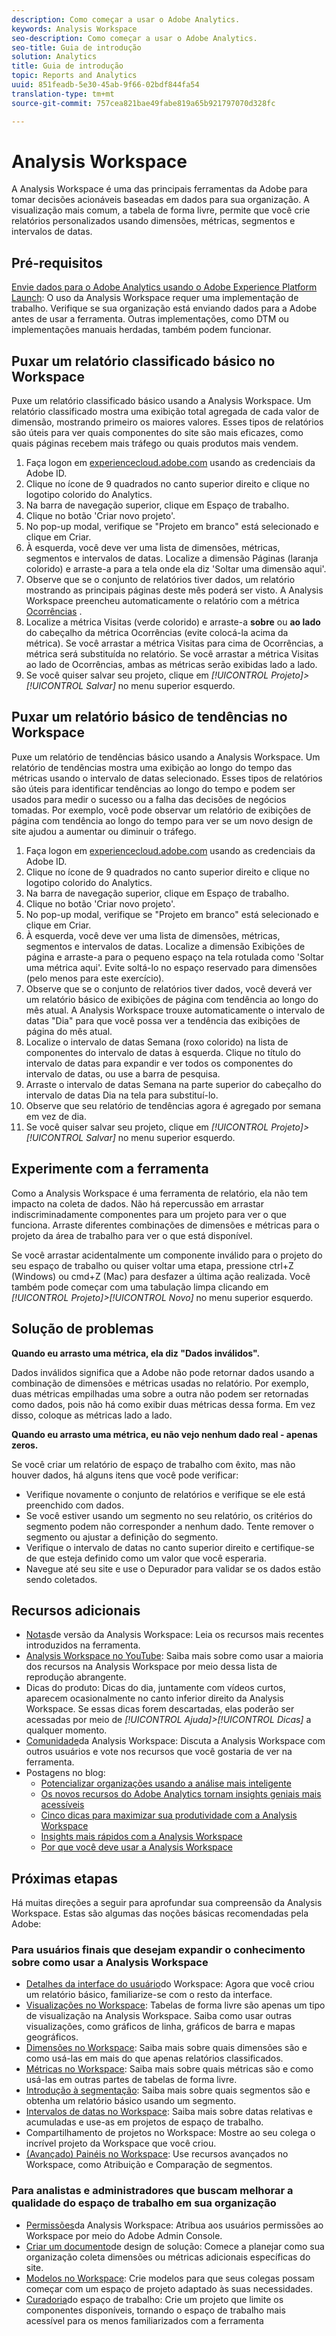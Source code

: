 ```yaml
---
description: Como começar a usar o Adobe Analytics.
keywords: Analysis Workspace
seo-description: Como começar a usar o Adobe Analytics.
seo-title: Guia de introdução
solution: Analytics
title: Guia de introdução
topic: Reports and Analytics
uuid: 851feadb-5e30-45ab-9f66-02bdf844fa54
translation-type: tm+mt
source-git-commit: 757cea821bae49fabe819a65b921797070d328fc

---
```



# Analysis Workspace

A Analysis Workspace é uma das principais ferramentas da Adobe para tomar decisões acionáveis baseadas em dados para sua organização. A visualização mais comum, a tabela de forma livre, permite que você crie relatórios personalizados usando dimensões, métricas, segmentos e intervalos de datas.

## Pré-requisitos

[Envie dados para o Adobe Analytics usando o Adobe Experience Platform Launch](/help/implement/implement-with-launch/validate-publish-prod.md): O uso da Analysis Workspace requer uma implementação de trabalho. Verifique se sua organização está enviando dados para a Adobe antes de usar a ferramenta. Outras implementações, como DTM ou implementações manuais herdadas, também podem funcionar.

## Puxar um relatório classificado básico no Workspace

Puxe um relatório classificado básico usando a Analysis Workspace. Um relatório classificado mostra uma exibição total agregada de cada valor de dimensão, mostrando primeiro os maiores valores. Esses tipos de relatórios são úteis para ver quais componentes do site são mais eficazes, como quais páginas recebem mais tráfego ou quais produtos mais vendem.

1. Faça logon em [experiencecloud.adobe.com](https://experiencecloud.adobe.com) usando as credenciais da Adobe ID.
2. Clique no ícone de 9 quadrados no canto superior direito e clique no logotipo colorido do Analytics.
3. Na barra de navegação superior, clique em Espaço de trabalho.
4. Clique no botão 'Criar novo projeto'.
5. No pop-up modal, verifique se "Projeto em branco" está selecionado e clique em Criar.
6. À esquerda, você deve ver uma lista de dimensões, métricas, segmentos e intervalos de datas. Localize a dimensão Páginas (laranja colorido) e arraste-a para a tela onde ela diz 'Soltar uma dimensão aqui'.
7. Observe que se o conjunto de relatórios tiver dados, um relatório mostrando as principais páginas deste mês poderá ser visto. A Analysis Workspace preencheu automaticamente o relatório com a métrica [Ocorrências](/help/components/c-variables/c-metrics/metrics-occurrences.md) .
8. Localize a métrica Visitas (verde colorido) e arraste-a **sobre** ou **ao lado** do cabeçalho da métrica Ocorrências (evite colocá-la acima da métrica). Se você arrastar a métrica Visitas para cima de Ocorrências, a métrica será substituída no relatório. Se você arrastar a métrica Visitas ao lado de Ocorrências, ambas as métricas serão exibidas lado a lado.
9. Se você quiser salvar seu projeto, clique em *[!UICONTROL Projeto]&gt;[!UICONTROL Salvar]* no menu superior esquerdo.

## Puxar um relatório básico de tendências no Workspace

Puxe um relatório de tendências básico usando a Analysis Workspace. Um relatório de tendências mostra uma exibição ao longo do tempo das métricas usando o intervalo de datas selecionado. Esses tipos de relatórios são úteis para identificar tendências ao longo do tempo e podem ser usados para medir o sucesso ou a falha das decisões de negócios tomadas. Por exemplo, você pode observar um relatório de exibições de página com tendência ao longo do tempo para ver se um novo design de site ajudou a aumentar ou diminuir o tráfego.

1. Faça logon em [experiencecloud.adobe.com](https://experiencecloud.adobe.com) usando as credenciais da Adobe ID.
2. Clique no ícone de 9 quadrados no canto superior direito e clique no logotipo colorido do Analytics.
3. Na barra de navegação superior, clique em Espaço de trabalho.
4. Clique no botão 'Criar novo projeto'.
5. No pop-up modal, verifique se "Projeto em branco" está selecionado e clique em Criar.
6. À esquerda, você deve ver uma lista de dimensões, métricas, segmentos e intervalos de datas. Localize a dimensão Exibições de página e arraste-a para o pequeno espaço na tela rotulada como 'Soltar uma métrica aqui'. Evite soltá-lo no espaço reservado para dimensões (pelo menos para este exercício).
7. Observe que se o conjunto de relatórios tiver dados, você deverá ver um relatório básico de exibições de página com tendência ao longo do mês atual. A Analysis Workspace trouxe automaticamente o intervalo de datas "Dia" para que você possa ver a tendência das exibições de página do mês atual.
8. Localize o intervalo de datas Semana (roxo colorido) na lista de componentes do intervalo de datas à esquerda. Clique no título do intervalo de datas para expandir e ver todos os componentes do intervalo de datas, ou use a barra de pesquisa.
9. Arraste o intervalo de datas Semana na parte superior do cabeçalho do intervalo de datas Dia na tela para substituí-lo.
10. Observe que seu relatório de tendências agora é agregado por semana em vez de dia.
11. Se você quiser salvar seu projeto, clique em *[!UICONTROL Projeto]&gt;[!UICONTROL Salvar]* no menu superior esquerdo.

## Experimente com a ferramenta

Como a Analysis Workspace é uma ferramenta de relatório, ela não tem impacto na coleta de dados. Não há repercussão em arrastar indiscriminadamente componentes para um projeto para ver o que funciona. Arraste diferentes combinações de dimensões e métricas para o projeto da área de trabalho para ver o que está disponível.

Se você arrastar acidentalmente um componente inválido para o projeto do seu espaço de trabalho ou quiser voltar uma etapa, pressione ctrl+Z (Windows) ou cmd+Z (Mac) para desfazer a última ação realizada. Você também pode começar com uma tabulação limpa clicando em *[!UICONTROL Projeto]&gt;[!UICONTROL Novo]* no menu superior esquerdo.

## Solução de problemas

**Quando eu arrasto uma métrica, ela diz "Dados inválidos".**

Dados inválidos significa que a Adobe não pode retornar dados usando a combinação de dimensões e métricas usadas no relatório. Por exemplo, duas métricas empilhadas uma sobre a outra não podem ser retornadas como dados, pois não há como exibir duas métricas dessa forma. Em vez disso, coloque as métricas lado a lado.

**Quando eu arrasto uma métrica, eu não vejo nenhum dado real - apenas zeros.**

Se você criar um relatório de espaço de trabalho com êxito, mas não houver dados, há alguns itens que você pode verificar:

* Verifique novamente o conjunto de relatórios e verifique se ele está preenchido com dados.
* Se você estiver usando um segmento no seu relatório, os critérios do segmento podem não corresponder a nenhum dado. Tente remover o segmento ou ajustar a definição do segmento.
* Verifique o intervalo de datas no canto superior direito e certifique-se de que esteja definido como um valor que você esperaria.
* Navegue até seu site e use o Depurador para validar se os dados estão sendo coletados.

## Recursos adicionais

* [Notas](/help/analyze/analysis-workspace/new-features-in-analysis-workspace.md)de versão da Analysis Workspace: Leia os recursos mais recentes introduzidos na ferramenta.
* [Analysis Workspace no YouTube](https://www.youtube.com/playlist?list=PL2tCx83mn7GuNnQdYGOtlyCu0V5mEZ8sS): Saiba mais sobre como usar a maioria dos recursos na Analysis Workspace por meio dessa lista de reprodução abrangente.
* Dicas do produto: Dicas do dia, juntamente com vídeos curtos, aparecem ocasionalmente no canto inferior direito da Analysis Workspace. Se essas dicas forem descartadas, elas poderão ser acessadas por meio de *[!UICONTROL Ajuda]&gt;[!UICONTROL Dicas]* a qualquer momento.
* [Comunidade](https://forums.adobe.com/community/experience-cloud/analytics-cloud/analytics/analysis-workspace)da Analysis Workspace: Discuta a Analysis Workspace com outros usuários e vote nos recursos que você gostaria de ver na ferramenta.
* Postagens no blog:
   * [Potencializar organizações usando a análise mais inteligente](https://blogs.adobe.com/digitalmarketing/analytics/adobe-analytics-fall-2016-release-empowering-organizations-smarter-analysis/)
   * [Os novos recursos do Adobe Analytics tornam insights geniais mais acessíveis](https://blogs.adobe.com/digitalmarketing/analytics/new-adobe-analytics-capabilities-make-powerful-insights-accessible/)
   * [Cinco dicas para maximizar sua produtividade com a Analysis Workspace](https://blogs.adobe.com/digitalmarketing/analytics/5-tips-maximize-productivity-analysis-workspace/)
   * [Insights mais rápidos com a Analysis Workspace](https://blogs.adobe.com/digitalmarketing/analytics/faster-insights-with-the-analysis-workspace/)
   * [Por que você deve usar a Analysis Workspace](https://blogs.adobe.com/digitalmarketing/analytics/why-you-should-be-using-analysis-workspace-in-adobe-analytics/)

## Próximas etapas

Há muitas direções a seguir para aprofundar sua compreensão da Analysis Workspace. Estas são algumas das noções básicas recomendadas pela Adobe:

### Para usuários finais que desejam expandir o conhecimento sobre como usar a Analysis Workspace

* [Detalhes da interface do usuário](/help/analyze/analysis-workspace/build-workspace-project/t-freeform-project.md)do Workspace: Agora que você criou um relatório básico, familiarize-se com o resto da interface.
* [Visualizações no Workspace](visualizations/freeform-analysis-visualizations.md): Tabelas de forma livre são apenas um tipo de visualização na Analysis Workspace. Saiba como usar outras visualizações, como gráficos de linha, gráficos de barra e mapas geográficos.
* [Dimensões no Workspace](/help/analyze/analysis-workspace/components/dimensions/t-breakdown-fa.md): Saiba mais sobre quais dimensões são e como usá-las em mais do que apenas relatórios classificados.
* [Métricas no Workspace](/help/analyze/analysis-workspace/components/apply-create-metrics.md): Saiba mais sobre quais métricas são e como usá-las em outras partes de tabelas de forma livre.
* [Introdução à segmentação](/help/analyze/analysis-workspace/components/t-freeform-project-segment.md): Saiba mais sobre quais segmentos são e obtenha um relatório básico usando um segmento.
* [Intervalos de datas no Workspace](/help/analyze/analysis-workspace/components/calendar-date-ranges/calendar.md): Saiba mais sobre datas relativas e acumuladas e use-as em projetos de espaço de trabalho.
* Compartilhamento de projetos no Workspace: Mostre ao seu colega o incrível projeto da Workspace que você criou.
* [(Avançado) Painéis no Workspace](c-panels/panels.md): Use recursos avançados no Workspace, como Atribuição e Comparação de segmentos.

### Para analistas e administradores que buscam melhorar a qualidade do espaço de trabalho em sua organização

* [Permissões](https://marketing.adobe.com/resources/help/en_US/mcloud/admin_getting_started.html)da Analysis Workspace: Atribua aos usuários permissões ao Workspace por meio do Adobe Admin Console.
* [Criar um documento](/help/implement/prepare/solution-design.md)de design de solução: Comece a planejar como sua organização coleta dimensões ou métricas adicionais específicas do site.
* [Modelos no Workspace](/help/analyze/analysis-workspace/build-workspace-project/starter-projects.md): Crie modelos para que seus colegas possam começar com um espaço de projeto adaptado às suas necessidades.
* [Curadoria](curate-share/curate.md)do espaço de trabalho: Crie um projeto que limite os componentes disponíveis, tornando o espaço de trabalho mais acessível para os menos familiarizados com a ferramenta
